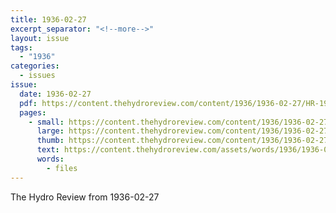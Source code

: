 ```yaml
---
title: 1936-02-27
excerpt_separator: "<!--more-->"
layout: issue
tags:
  - "1936"
categories:
  - issues
issue:
  date: 1936-02-27
  pdf: https://content.thehydroreview.com/content/1936/1936-02-27/HR-1936-02-27.pdf
  pages:
    - small: https://content.thehydroreview.com/content/1936/1936-02-27/small/HR-1936-02-27-01.jpg
      large: https://content.thehydroreview.com/content/1936/1936-02-27/large/HR-1936-02-27-01.jpg
      thumb: https://content.thehydroreview.com/content/1936/1936-02-27/thumbnails/HR-1936-02-27-01.jpg
      text: https://content.thehydroreview.com/assets/words/1936/1936-02-27/HR-1936-02-27-01.txt
      words:
        - files
---
```


The Hydro Review from 1936-02-27

<!--more-->

